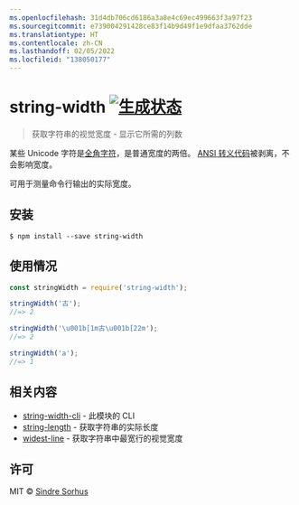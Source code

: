 ```yaml
---
ms.openlocfilehash: 31d4db706cd6186a3a8e4c69ec499663f3a97f23
ms.sourcegitcommit: e739004291428ce83f14b9d49f1e9dfaa3762dde
ms.translationtype: HT
ms.contentlocale: zh-CN
ms.lasthandoff: 02/05/2022
ms.locfileid: "138050177"
---
```

# <a name="string-width-build-statushttpstravis-ciorgsindresorhusstring-width"></a>string-width [![生成状态](https://travis-ci.org/sindresorhus/string-width.svg?branch=master)](https://travis-ci.org/sindresorhus/string-width)

> 获取字符串的视觉宽度 - 显示它所需的列数

某些 Unicode 字符是[全角字符](https://en.wikipedia.org/wiki/Halfwidth_and_fullwidth_forms)，是普通宽度的两倍。 [ANSI 转义代码](http://en.wikipedia.org/wiki/ANSI_escape_code)被剥离，不会影响宽度。

可用于测量命令行输出的实际宽度。


## <a name="install"></a>安装

```
$ npm install --save string-width
```


## <a name="usage"></a>使用情况

```js
const stringWidth = require('string-width');

stringWidth('古');
//=> 2

stringWidth('\u001b[1m古\u001b[22m');
//=> 2

stringWidth('a');
//=> 1
```


## <a name="related"></a>相关内容

- [string-width-cli](https://github.com/sindresorhus/string-width-cli) - 此模块的 CLI
- [string-length](https://github.com/sindresorhus/string-length) - 获取字符串的实际长度
- [widest-line](https://github.com/sindresorhus/widest-line) - 获取字符串中最宽行的视觉宽度


## <a name="license"></a>许可

MIT © [Sindre Sorhus](https://sindresorhus.com)
